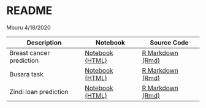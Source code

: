 README
================
Mburu
4/18/2020

| Description              | Notebook                                                                                  | Source Code                                                  |
| ------------------------ | ----------------------------------------------------------------------------------------- | ------------------------------------------------------------ |
| Breast cancer prediction | [Notebook (HTML)](https://m-mburu.github.io/breast_cancer_prediction/cancer_data.nb.html) | [R Markdown (Rmd)](breast_cancer_prediction/cancer_data.Rmd) |
| Busara task              | [Notebook (HTML)](https://m-mburu.github.io/busara_task/busara-data-analysis.html)        | [R Markdown (Rmd)](busara_task/busara%20data%20analysis.Rmd) |
| Zindi loan prediction    | [Notebook (HTML)](https://m-mburu.github.io/loan_prediction/loan_prediction.html)         | [R Markdown (Rmd)](loan_prediction/loan_prediction.Rmd)      |
